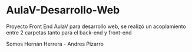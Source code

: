 # AulaV-Desarrollo-Web


Proyecto Front End AulaV para desarrollo web, se realizó un acoplamiento entre 2 carpetas tanto para el back-end y front-end 

Somos Hernán Herrera - Andres Pizarro
